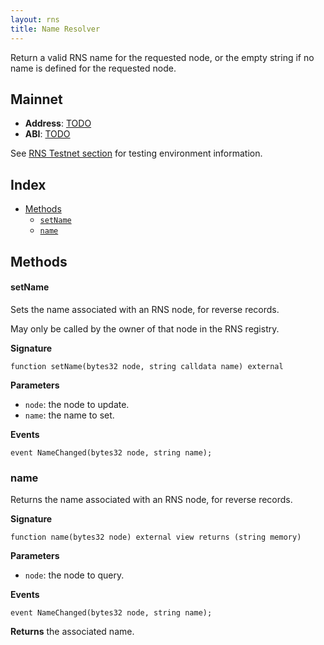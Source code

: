 ```yaml
---
layout: rns
title: Name Resolver
---
```


Return a valid RNS name for the requested node, or the empty string if no name is defined for the requested node.

## Mainnet

- **Address**: [TODO]()
- **ABI**: [TODO]()

See [RNS Testnet section](/RNS-Testnet) for testing environment information.

## Index

- [Methods](#methods)
  - [`setName`](#setname)
  - [`name`](#name)

## Methods

#### setName

Sets the name associated with an RNS node, for reverse records.

May only be called by the owner of that node in the RNS registry.

**Signature**

```
function setName(bytes32 node, string calldata name) external
```

**Parameters**

- `node`: the node to update.
- `name`: the name to set.

**Events**

```
event NameChanged(bytes32 node, string name);
```

### name

Returns the name associated with an RNS node, for reverse records.

**Signature**

```
function name(bytes32 node) external view returns (string memory)
```

**Parameters**

- `node`: the node to query.

**Events**

```
event NameChanged(bytes32 node, string name);
```

**Returns** the associated name.
